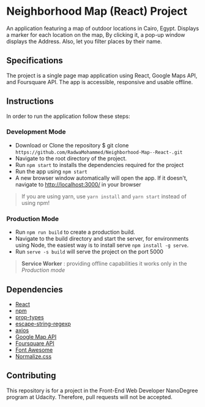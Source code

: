 # Neighborhood Map (React) Project

An application featuring a map of outdoor locations in Cairo, Egypt.
Displays a marker for each location on the map, By clicking it, a pop-up window displays the Address. Also, let you filter places by their name.

## Specifications

The project is a single page map application using React, Google Maps API, and Foursquare API. The app is accessible, responsive and usable offline.

## Instructions

In order to run the application follow these steps:

### Development Mode

-  Download or Clone the repository $ git clone `https://github.com/RadwaMohammed/Neighborhood-Map--React-.git`
-  Navigate to the root directory of the project.
-  Run `npm start` to installs the dependencies required for the project
-  Run the app using `npm start`
-  A new browser window automatically will open the app. If it doesn't, navigate to [http://localhost:3000/](http://localhost:3000/) in your browser

> If you are using yarn, use `yarn install` and `yarn start` instead of using npm!

### Production Mode

-  Run `npm run build` to create a production build.
- Navigate to the build directory and start the server, for environments using Node, the easiest way is to install serve  `npm install -g serve`.
- Run `serve -s build` will serve the project on the port 5000

 > **Service Worker** : providing offline capabilities it works only in the *Production mode*

## Dependencies

- [React](https://reactjs.org/)
- [npm](https://www.npmjs.com/)
- [prop-types](https://www.npmjs.com/package/prop-types)
- [escape-string-regexp](https://www.npmjs.com/package/escape-string-regexp)
- [axios](https://github.com/axios/axios)
- [Google Map API](https://cloud.google.com/maps-platform/)
- [Foursquare API](https://developer.foursquare.com/)
- [Font Awesome](https://fontawesome.com/)
- [Normalize.css](https://necolas.github.io/normalize.css/8.0.1/normalize.css)

## Contributing

This repository is for a project in the Front-End Web Developer NanoDegree program at Udacity.
Therefore, pull requests will not be accepted.
